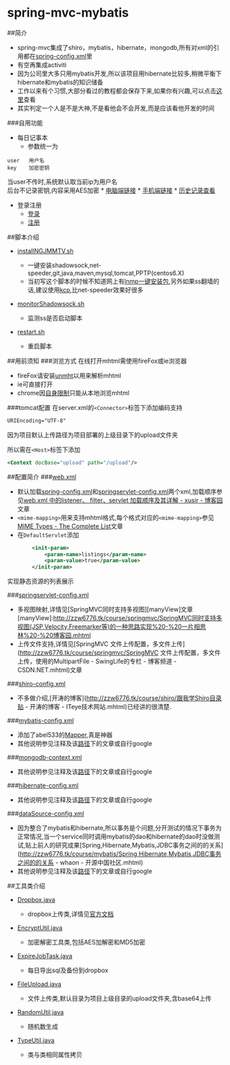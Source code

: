 # spring-mvc-mybatis

##简介
* spring-mvc集成了shiro，mybatis，hibernate，mongodb,所有对xml的引用都在[spring-config.xml](https://github.com/zzw6776/spring-mvc/blob/master/src/main/resources/spring-config.xml)里  
* 有空再集成activiti
* 因为公司里大多只用mybatis开发,所以该项目用hibernate比较多,稍微平衡下hibernate和mybatis的知识储备
* 工作以来有个习惯,大部分看过的教程都会保存下来,如果你有兴趣,可以点击[这里](http://zzw6776.tk/course/)查看
* 其实判定一个人是不是大神,不是看他会不会开发,而是应该看他开发的时间

###自用功能
* 每日记事本
    * 参数统一为
```
user   用户名
key    加密密钥
```
当user不传时,系统默认取当前ip为用户名  
后台不记录密钥,内容采用AES加密
	* [电脑端链接](http://zzw6776.tk/html/editor.html)
	* [手机端链接](http://zzw6776.tk/html/editor-mobile.html)
	* [历史记录查看](http://zzw6776.tk/html/editorList.html)
* 登录注册
	* [登录](http://zzw6776.tk/html/login.html)
	* [注册](http://zzw6776.tk/html/register.html)


##脚本介绍
* [installNGJMMTV.sh](https://github.com/zzw6776/spring-mvc/blob/master/installNGJMMTV.sh)
    * 一键安装shadowsock,net-speeder,git,java,maven,mysql,tomcat,PPTP(centos6.X)
	* 当初写这个脚本的时候不知道网上有[lnmp一键安装包](https://lnmp.org/),另外如果ss翻墙的话,建议使用[kcp](https://github.com/xtaci/kcptun),比net-speeder效果好很多

* [monitorShadowsock.sh](https://github.com/zzw6776/spring-mvc/blob/master/monitorShadowsock.sh)
    * 监测ss是否启动脚本

* [restart.sh](https://github.com/zzw6776/spring-mvc/blob/master/restart.sh)
    * 重启脚本




##用前须知
###浏览方式
    在线打开mhtml需使用fireFox或ie浏览器  
* fireFox请安装[unmht](http://www.unmht.org/unmht/en_index.html)以用来解析mhtml  
* ie可直接打开  
* chrome因[自身限制](https://developer.chrome.com/extensions/pageCapture)只能从本地浏览mhtml

###tomcat配置
在server.xml的```<Connector>```标签下添加编码支持
```xml
URIEncoding="UTF-8"
```

因为项目默认上传路径为项目部署的上级目录下的upload文件夹

所以需在```<Host>```标签下添加
```xml
<Context docBase="upload" path="/upload"/>
```

##配置简介
###[web.xml](https://github.com/zzw6776/spring-mvc/blob/master/src/main/webapp/WEB-INF/web.xml)
* 默认加载[spring-config.xml](https://github.com/zzw6776/spring-mvc/blob/master/src/main/resources/spring-config.xml)和[springservlet-config.xml](https://github.com/zzw6776/spring-mvc/blob/master/src/main/resources/springservlet-config.xml)两个xml,加载顺序参见[web.xml 中的listener、 filter、servlet 加载顺序及其详解 - xusir - 博客园](http://zzw6776.tk/course/springmvc/web.xml%20中的listener、%20filter、servlet%20加载顺序及其详解%20-%20xusir%20-%20博客园.mhtml)文章
* ```<mime-mapping>```用来支持mhtml格式,每个格式对应的```<mime-mapping>```参见[MIME Types - The Complete List](http://zzw6776.tk/course/springmvc/MIME%20Types%20-%20The%20Complete%20List.mhtml)文章
* 在```DefaultServlet```添加
```xml
        <init-param>  
            <param-name>listings</param-name>  
            <param-value>true</param-value>  
        </init-param>  
```
实现静态资源的列表展示

###[springservlet-config.xml](https://github.com/zzw6776/spring-mvc/blob/master/src/main/resources/springservlet-config.xml)

* 多视图映射,详情见[SpringMVC同时支持多视图][manyView]文章
[manyView]:http://zzw6776.tk/course/springmvc/SpringMVC同时支持多视图(JSP,Velocity,Freemarker等)的一种思路实现%20-%20一片相思林%20-%20博客园.mhtml
* 上传文件支持,详情见[SpringMVC 文件上传配置，多文件上传](http://zzw6776.tk/course/springmvc/SpringMVC 文件上传配置，多文件上传，使用的MultipartFile - SwingLife的专栏 - 博客频道 - CSDN.NET.mhtml)文章

###[shiro-config.xml](https://github.com/zzw6776/spring-mvc/blob/master/src/main/resources/shiro-config.xml)

* 不多做介绍,[开涛的博客](http://zzw6776.tk/course/shiro/跟我学Shiro目录贴 - 开涛的博客 - ITeye技术网站.mhtml)已经讲的很清楚.


###[mybatis-config.xml](https://github.com/zzw6776/spring-mvc/blob/master/src/main/resources/mybatis-config.xml)
* 添加了abel533的[Mapper](https://github.com/abel533/Mapper),真是神器
* 其他说明参见注释及该[路径](http://zzw6776.tk/course/mybatis/)下的文章或自行google

###[mongodb-context.xml](https://github.com/zzw6776/spring-mvc/blob/master/src/main/resources/mongodb-context.xml)
* 其他说明参见注释及该[路径](http://zzw6776.tk/course/mongo/)下的文章或自行google



###[hibernate-config.xml](https://github.com/zzw6776/spring-mvc/blob/master/src/main/resources/hibernate-config.xml)
* 其他说明参见注释及该[路径](http://zzw6776.tk/course/hibernate/)下的文章或自行google


###[dataSource-config.xml](https://github.com/zzw6776/spring-mvc/blob/master/src/main/resources/dataSource-config.xml)
* 因为整合了mybatis和hibernate,所以事务是个问题,分开测试的情况下事务为正常情况,当一个service同时调用mybatis的dao和hibernate的dao时没做测试,贴上前人的研究成果[Spring,Hibernate,Mybatis,JDBC事务之间的的关系](http://zzw6776.tk/course/mybatis/Spring,Hibernate,Mybatis,JDBC事务之间的的关系 - whaon - 开源中国社区.mhtml)
* 其他说明参见注释及该[路径](http://zzw6776.tk/course/dataSource/)下的文章或自行google

##工具类介绍
* [Dropbox.java](https://github.com/zzw6776/spring-mvc/blob/master/src/main/java/com/demo/util/Dropbox.java)
    * dropbox上传类,详情见[官方文档](https://github.com/dropbox/dropbox-sdk-java)

* [EncryptUtil.java](https://github.com/zzw6776/spring-mvc/blob/master/src/main/java/com/demo/util/EncryptUtil.java)
    * 加密解密工具类,包括AES加解密和MD5加密

* [ExpireJobTask.java](https://github.com/zzw6776/spring-mvc/blob/master/src/main/java/com/demo/util/ExpireJobTask.java)
    * 每日导出sql及备份到dropbox

* [FileUpload.java](https://github.com/zzw6776/spring-mvc/blob/master/src/main/java/com/demo/util/FileUpload.java)
    * 文件上传类,默认目录为项目上级目录的upload文件夹,含base64上传

* [RandomUtil.java](https://github.com/zzw6776/spring-mvc/blob/master/src/main/java/com/demo/util/RandomUtil.java)
     * 随机数生成

* [TypeUtil.java](https://github.com/zzw6776/spring-mvc/blob/master/src/main/java/com/demo/util/TypeUtil.java)
    * 类与类相同属性拷贝




